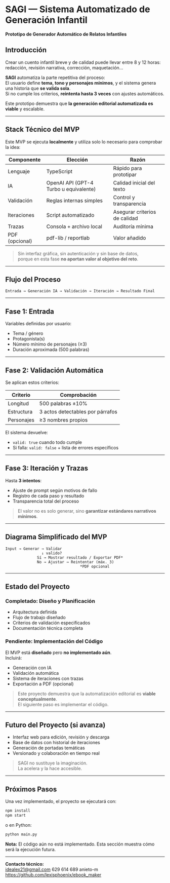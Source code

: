 # SAGI — Sistema Automatizado de Generación Infantil  
**Prototipo de Generador Automático de Relatos Infantiles**

## Introducción

Crear un cuento infantil breve y de calidad puede llevar entre 8 y 12 horas:  
redacción, revisión narrativa, corrección, maquetación…

**SAGI** automatiza la parte repetitiva del proceso:  
El usuario define **tema, tono y personajes mínimos**, y el sistema genera una historia que **se valida sola**.  
Si no cumple los criterios, **reintenta hasta 3 veces** con ajustes automáticos.

Este prototipo demuestra que **la generación editorial automatizada es viable** y escalable.

---

## Stack Técnico del MVP

Este MVP se ejecuta **localmente** y utiliza solo lo necesario para comprobar la idea:

| Componente | Elección | Razón |
|----------|----------|------|
| Lenguaje | TypeScript | Rápido para prototipar |
| IA | OpenAI API (GPT-4 Turbo u equivalente) | Calidad inicial del texto |
| Validación | Reglas internas simples | Control y transparencia |
| Iteraciones | Script automatizado | Asegurar criterios de calidad |
| Trazas | Consola + archivo local | Auditoría mínima |
| PDF (opcional) | pdf-lib / reportlab | Valor añadido |

> Sin interfaz gráfica, sin autenticación y sin base de datos,  
> porque en esta fase **no aportan valor al objetivo del reto**.

---

## Flujo del Proceso

```
Entrada → Generación IA → Validación → Iteración → Resultado Final
```

---

## Fase 1: Entrada

Variables definidas por usuario:
- Tema / género
- Protagonista(s)
- Número mínimo de personajes (≥3)
- Duración aproximada (500 palabras)

---

## Fase 2: Validación Automática

Se aplican estos criterios:

| Criterio | Comprobación |
|--------|--------------|
| Longitud | 500 palabras ±10% |
| Estructura | 3 actos detectables por párrafos |
| Personajes | ≥3 nombres propios |

El sistema devuelve:
- `valid: true` cuando todo cumple
- Si falla: `valid: false` + lista de errores específicos

---

## Fase 3: Iteración y Trazas

Hasta **3 intentos**:

- Ajuste de prompt según motivos de fallo
- Registro de cada paso y resultado
- Transparencia total del proceso

> El valor no es solo generar, sino **garantizar estándares narrativos mínimos**.

---

## Diagrama Simplificado del MVP

```
Input → Generar → Validar
                ↓ valido?
              Sí → Mostrar resultado / Exportar PDF*
              No → Ajustar → Reintentar (máx. 3)
                                 *PDF opcional
```

---

## Estado del Proyecto

### Completado: Diseño y Planificación

- Arquitectura definida
- Flujo de trabajo diseñado
- Criterios de validación especificados
- Documentación técnica completa

### Pendiente: Implementación del Código

El MVP está **diseñado** pero **no implementado aún**.  
Incluirá:

- Generación con IA
- Validación automática
- Sistema de iteraciones con trazas
- Exportación a PDF (opcional)

> Este proyecto demuestra que la automatización editorial es **viable conceptualmente**.  
> El siguiente paso es implementar el código.

---

## Futuro del Proyecto (si avanza)

- Interfaz web para edición, revisión y descarga
- Base de datos con historial de iteraciones
- Generación de portadas temáticas
- Versionado y colaboración en tiempo real

> SAGI no sustituye la imaginación.  
> La acelera y la hace accesible.

---

## Próximos Pasos

Una vez implementado, el proyecto se ejecutará con:

```bash
npm install
npm start
```

o en Python:

```bash
python main.py
```

**Nota:** El código aún no está implementado. Esta sección muestra cómo será la ejecución futura.

---

**Contacto técnico:**  
idealex21@gmail.com
629 614 689
anieto-m
https://github.com/lexisphoenix/ebook_maker
